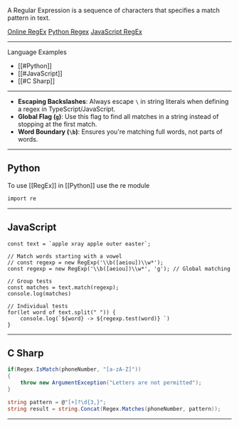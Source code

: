 A Regular Expression is a sequence of characters that specifies a match pattern in text.

[Online RegEx](https://regexr.com)
[Python Regex](https://www.w3schools.com/python/python_regex.asp)
[JavaScript RegEx](https://developer.mozilla.org/en-US/docs/Web/JavaScript/Guide/Regular_expressions)

---

Language Examples
- [[#Python]]
- [[#JavaScript]]
- [[#C Sharp]]

---

- **Escaping Backslashes**: Always escape `\` in string literals when defining a regex in TypeScript/JavaScript.
- **Global Flag (`g`)**: Use this flag to find all matches in a string instead of stopping at the first match.
- **Word Boundary (`\b`)**: Ensures you're matching full words, not parts of words.

---
## Python

To use [[RegEx]] in [[Python]] use the re module 

```python
import re
```

---
## JavaScript

```JS
const text = `apple xray apple outer easter`;

// Match words starting with a vowel
// const regexp = new RegExp('\\b([aeiou])\\w*');
const regexp = new RegExp('\\b([aeiou])\\w*', 'g'); // Global matching

// Group tests
const matches = text.match(regexp);
console.log(matches)

// Individual tests
for(let word of text.split(" ")) {
    console.log(`${word} -> ${regexp.test(word)} `)
}
```

---
## C Sharp

```C#
if(Regex.IsMatch(phoneNumber, "[a-zA-Z]"))
{
	throw new ArgumentException("Letters are not permitted");
}

string pattern = @"[+]?\d{3,}";
string result = string.Concat(Regex.Matches(phoneNumber, pattern));

```

---
